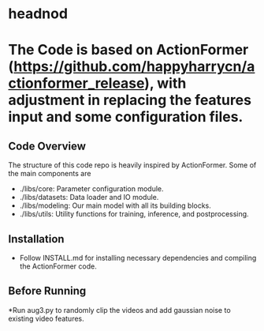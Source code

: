 # headnod

# The Code is based on ActionFormer (https://github.com/happyharrycn/actionformer_release), with adjustment in replacing the features input and some configuration files.




## Code Overview
The structure of this code repo is heavily inspired by ActionFormer. Some of the main components are
* ./libs/core: Parameter configuration module.
* ./libs/datasets: Data loader and IO module.
* ./libs/modeling: Our main model with all its building blocks.
* ./libs/utils: Utility functions for training, inference, and postprocessing.

## Installation
* Follow INSTALL.md for installing necessary dependencies and compiling the ActionFormer code.

## Before Running

*Run aug3.py to randomly clip the videos and add gaussian noise to existing video features.



